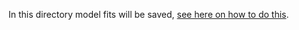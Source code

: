 In this directory model fits will be saved, [see here on how to do this](https://github.com/codeformuenster/predictCyclists/tree/dev#computing-all-bayesian-regression-models-using-docker).
